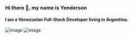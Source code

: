 ### Hi there 👋, my name is Yenderson
#### I am a Venezuelan Full-Stack Developer living in Argentina.



![image](https://user-images.githubusercontent.com/91692179/188044541-889294c8-6060-499f-9475-311dec3886aa.png)
![image](https://user-images.githubusercontent.com/91692179/188044589-912a4fd7-8323-4c72-a230-eec8870bd439.png)


<!--
**Yendersson/Yendersson** is a ✨ _special_ ✨ repository because its `README.md` (this file) appears on your GitHub profile.

Here are some ideas to get you started:

- 🔭 I’m currently working on ...
- 🌱 I’m currently learning ...
- 👯 I’m looking to collaborate on ...
- 🤔 I’m looking for help with ...
- 💬 Ask me about ...
- 📫 How to reach me: ...
- 😄 Pronouns: ...
- ⚡ Fun fact: ...
-->
